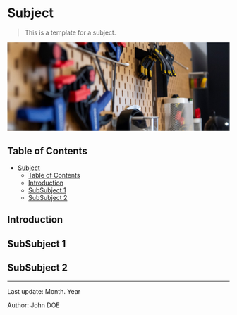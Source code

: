 # Subject

> This is a template for a subject.

![TO_REPLACE](assets/readme-1.png)

## Table of Contents

- [Subject](#subject)
  - [Table of Contents](#table-of-contents)
  - [Introduction](#introduction)
  - [SubSubject 1](#subsubject-1)
  - [SubSubject 2](#subsubject-2)

## Introduction

## SubSubject 1

## SubSubject 2

---

Last update: Month. Year

Author: John DOE
